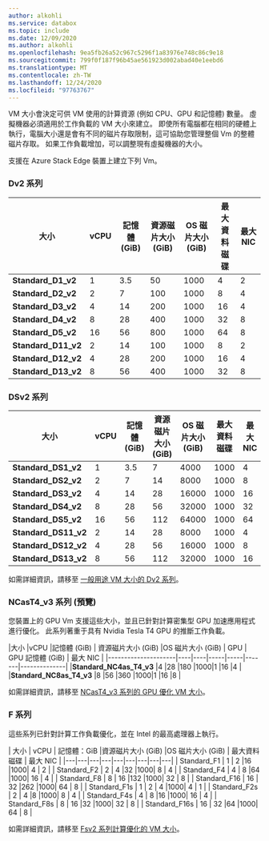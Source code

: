 ```yaml
---
author: alkohli
ms.service: databox
ms.topic: include
ms.date: 12/09/2020
ms.author: alkohli
ms.openlocfilehash: 9ea5fb26a52c967c5296f1a83976e748c86c9e18
ms.sourcegitcommit: 799f0f187f96b45ae561923d002abad40e1eebd6
ms.translationtype: MT
ms.contentlocale: zh-TW
ms.lasthandoff: 12/24/2020
ms.locfileid: "97763767"
---
```

VM 大小會決定可供 VM 使用的計算資源 (例如 CPU、GPU 和記憶體) 數量。 虛擬機器必須適用於工作負載的 VM 大小來建立。 即使所有電腦都在相同的硬體上執行，電腦大小還是會有不同的磁片存取限制，這可協助您管理整個 Vm 的整體磁片存取。 如果工作負載增加，可以調整現有虛擬機器的大小。

支援在 Azure Stack Edge 裝置上建立下列 Vm。

### <a name="dv2-series"></a>Dv2 系列
|大小     |vCPU     |記憶體 (GiB) | 資源磁片大小 (GiB)   | OS 磁片大小 (GiB)  | 最大資料磁碟 | 最大 NIC |
|-------------------|----|----|-----|----|------|------------|
|**Standard_D1_v2** |1   |3.5 |50   |1000| 4    |2 |
|**Standard_D2_v2** |2   |7   |100  |1000| 8    |4 |
|**Standard_D3_v2** |4   |14  |200  |1000| 16  |4 |
|**Standard_D4_v2** |8   |28  |400  |1000| 32  |8 |
|**Standard_D5_v2** |16  |56  |800  |1000| 64  |8 |
|**Standard_D11_v2** |2   |14  |100  |1000| 8     |2 |
|**Standard_D12_v2** |4   |28  |200  |1000| 16   |4 |
|**Standard_D13_v2** |8   |56  |400  |1000| 32  |8 |

### <a name="dsv2-series"></a>DSv2 系列
|大小     |vCPU     |記憶體 (GiB) |  資源磁片大小 (GiB)   | OS 磁片大小 (GiB)  | 最大資料磁碟| 最大 NIC |
|--------------------|----|----|----|-----|------|-------------|
|**Standard_DS1_v2** |1   |3.5 |7  |4000  |1000 |4  |2 |
|**Standard_DS2_v2** |2   |7   |14 |8000  |1000 |8  |4 |
|**Standard_DS3_v2** |4   |14  |28 |16000 |1000 |16 |4 |
|**Standard_DS4_v2** |8   |28  |56 |32000 |1000 |32 |8 |
|**Standard_DS5_v2** |16  |56  |112|64000 |1000 |64 |8 |
|**Standard_DS11_v2**|2   |14  |28 |8000  |1000 |4  |2 |
|**Standard_DS12_v2**|4   |28  |56 |16000 |1000 |8  |4 |
|**Standard_DS13_v2**|8   |56  |112|32000 |1000 |16 |8 |


如需詳細資訊，請移至 [一般用途 VM 大小的 Dv2 系列](../articles/virtual-machines/dv2-dsv2-series.md#dv2-series)。

### <a name="ncast4_v3-series-preview"></a>NCasT4_v3 系列 (預覽) 

您裝置上的 GPU Vm 支援這些大小，並且已針對計算密集型 GPU 加速應用程式進行優化。 此系列著重于具有 Nvidia Tesla T4 GPU 的推斷工作負載。 

|大小     |vCPU     |記憶體 (GiB) | 資源磁片大小 (GiB)   |OS 磁片大小 (GiB) | GPU | GPU 記憶體 (GiB)  | 最大 NIC |
|---------------------|----|----|-----|-----|-------|--------------|
|**Standard_NC4as_T4_v3** |4   |28  |180   |1000|1 |16   |4 |
|**Standard_NC8as_T4_v3** |8   |56  |360   |1000|1 |16  |8 |

如需詳細資訊，請移至 [NCasT4_v3 系列的 GPU 優化 VM 大小](../articles/virtual-machines/nct4-v3-series.md)。

### <a name="f-series"></a>F 系列

這些系列已針對計算工作負載優化，並在 Intel 的最高處理器上執行。 

| 大小 | vCPU | 記憶體：GiB |資源磁片大小 (GiB)  |OS 磁片大小 (GiB) |  最大資料磁碟 | 最大 NIC |
|---|---|---|---|---|---|---|---|---|
| Standard_F1  | 1  | 2   |16      |1000| 4  |  2 |
| Standard_F2 | 2  | 4 |32      |1000| 8  |  4 |
| Standard_F4  | 4  | 8 |64   |1000| 16 |  4 |
| Standard_F8 | 8 | 16  |132    |1000| 32 |  8 |
| Standard_F16 | 16 | 32  |262   |1000| 64 |  8 |
| Standard_F1s | 1 | 2  | 4  |1000| 4 | 1 |
| Standard_F2s | 2 | 4 |8   |1000| 8 | 4 |
| Standard_F4s | 4 | 8 |16 |1000| 16 |  4 |
| Standard_F8s | 8 | 16 |32 |1000| 32 |  8 |
| Standard_F16s | 16 | 32 |64 |1000| 64 |  8 |

如需詳細資訊，請移至 [Fsv2 系列計算優化的 VM 大小](../articles/virtual-machines/fsv2-series.md)。

